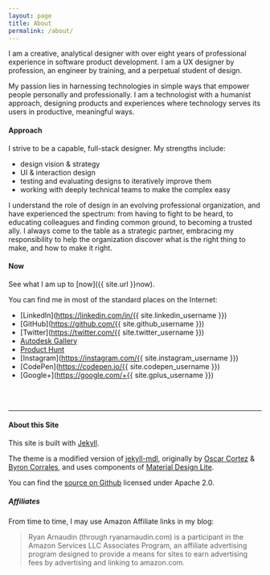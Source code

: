 ```yaml
---
layout: page
title: About
permalink: /about/
---
```

I am a creative, analytical designer with over eight years of professional experience in software product development. I am a UX designer by profession, an engineer by training, and a perpetual student of design. 

My passion lies in harnessing technologies in simple ways that empower people personally and professionally. I am a technologist with a humanist approach, designing products and experiences where technology serves its users in productive, meaningful ways.

#### Approach 

I strive to be a capable, full-stack designer. My strengths include:

- design vision & strategy
- UI & interaction design
- testing and evaluating designs to iteratively improve them
- working with deeply technical teams to make the complex easy 

I understand the role of design in an evolving professional organization, and have experienced the spectrum: from having to fight to be heard, to educating colleagues and finding common ground, to becoming a trusted ally. I always come to the table as a strategic partner, embracing my responsibility to help the organization discover what is the right thing to make, and how to make it right. 

#### Now

See what I am up to [now]({{ site.url }}now).

You can find me in most of the standard places on the Internet:

- [LinkedIn](https://linkedin.com/in/{{ site.linkedin_username }})
- [GitHub](https://github.com/{{ site.github_username }})
- [Twitter](https://twitter.com/{{ site.twitter_username }})
- [Autodesk Gallery](https://gallery.autodesk.com/fusion360/users/JF2VMBR2RLXY)
- [Product Hunt](https://www.producthunt.com/@arnaudin)
- [Instagram](https://instagram.com/{{ site.instagram_username }})
- [CodePen](https://codepen.io/{{ site.codepen_username }})
- [Google+](https://google.com/+{{ site.gplus_username }})
<br>
<br>

--- 

#### About this Site

This site is built with [Jekyll](https://github.com/jekyll/jekyll). 

The theme is a modified version of [jekyll-mdl](https://github.com/gdg-managua/jekyll-mdl), originally by [Oscar Cortez](http://github.com/oscarmcm) & [Byron Corrales](https://github.com/byroncorrales), and uses components of [Material Design Lite](http://www.getmdl.io/).

You can find the [source on Github](https://github.com/arnaudin/arnaudin.github.io) licensed under Apache 2.0.

##### Affiliates

From time to time, I may use Amazon Affiliate links in my blog: 

> Ryan Arnaudin (through ryanarnaudin.com) is a participant in the Amazon Services LLC Associates Program, an affiliate advertising program designed to provide a means for sites to earn advertising fees by advertising and linking to amazon.com.

